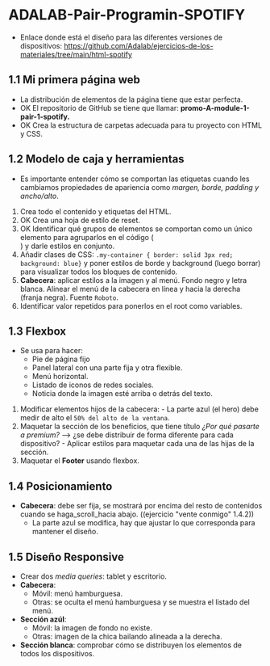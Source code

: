 # ADALAB-Pair-Programin-SPOTIFY

  - Enlace donde está el diseño para las diferentes versiones de dispositivos: <https://github.com/Adalab/ejercicios-de-los-materiales/tree/main/html-spotify>

## 1.1 Mi primera página web
  - La distribución de elementos de la página tiene que estar perfecta.
  - OK El repositorio de GitHub se tiene que llamar: **promo-A-module-1-pair-1-spotify.**
  - OK Crea la estructura de carpetas adecuada para tu proyecto con HTML y CSS.


## 1.2 Modelo de caja y herramientas
  - Es importante entender cómo se comportan las etiquetas cuando les cambiamos propiedades de apariencia como *margen, borde, padding y ancho/alto*.
  1. Crea todo el contenido y etiquetas del HTML.
  2. OK Crea una hoja de estilo de reset.
  3. OK Identificar qué grupos de elementos se comportan como un único elemento para agruparlos en el código (<div>) y darle estilos en conjunto.
  4. Añadir clases de CSS: `.my-container { border: solid 3px red; background: blue}` y poner estilos de borde y background (luego borrar) para visualizar todos los bloques de contenido.
  5. **Cabecera**: aplicar estilos a la imagen y al menú. Fondo negro y letra blanca. Alinear el menú de la cabecera en línea y hacia la derecha (franja negra). Fuente `Roboto`.
  6. Identificar valor repetidos para ponerlos en el root como variables.

  ## 1.3 Flexbox
  - Se usa para hacer:
    - Pie de página fijo
    - Panel lateral con una parte fija y otra flexible.
    - Menú horizontal.
    - Listado de iconos de redes sociales.
    - Noticia donde la imagen esté arriba o detrás del texto.
  
  1. Modificar elementos hijos de la cabecera:
    - La parte azul (el hero) debe medir de alto el `50% del alto de la ventana`.
  2. Maquetar la sección de los beneficios, que tiene título *¿Por qué pasarte a premium?* --> ¿se debe distribuir de forma diferente para cada dispositivo?
    - Aplicar estilos para maquetar cada una de las hijas de la sección.
  3. Maquetar el **Footer** usando flexbox.

  ## 1.4 Posicionamiento
  - **Cabecera**: debe ser fija, se mostrará por encima del resto de contenidos cuando se haga_scroll_hacia abajo. ((ejercicio "vente conmigo" 1.4.2))
    - La parte azul se modifica, hay que ajustar lo que corresponda para mantener el diseño.
   
  ## 1.5 Diseño Responsive
  - Crear dos *media queries*: tablet y escritorio.
  - **Cabecera**:
    - Móvil: menú hamburguesa.
    - Otras: se oculta el menú hamburguesa y se muestra el listado del menú.
  - **Sección azúl**:
    - Móvil: la imagen de fondo no existe.
    - Otras: imagen de la chica bailando alineada a la derecha.
  - **Sección blanca**: comprobar cómo se distribuyen los elementos de todos los dispositivos. 
